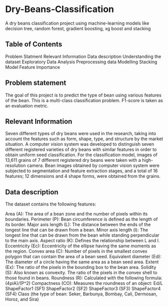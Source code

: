# Dry-Beans-Classification
A dry beans classification project using machine-learning models like decision tree, random forest, gradient boosting, xg boost and stacking
## Table of Contents
Problem Statment
Relevant Information
Data description
Understanding the dataset
Exploratory Data Analysis
Preprocessing data
Modelling
Stacking Model
Feature Importance

## Problem statement
The goal of this project is to predict the type of bean using various features of the bean. This is a multi-class classification problem. F1-score is taken as an evaluation metric.

## Relevant Information
Seven different types of dry beans were used in the research, taking into account the features such as form, shape, type, and structure by the market situation. A computer vision system was developed to distinguish seven different registered varieties of dry beans with similar features in order to obtain uniform seed classification. For the classification model, images of 13,611 grains of 7 different registered dry beans were taken with a high-resolution camera. Bean images obtained by computer vision system were subjected to segmentation and feature extraction stages, and a total of 16 features; 12 dimensions and 4 shape forms, were obtained from the grains.

## Data description
The dataset contains the following features:

Area (A): The area of a bean zone and the number of pixels within its boundaries.
Perimeter (P): Bean circumference is defined as the length of its border.
Major axis length (L): The distance between the ends of the longest line that can be drawn from a bean.
Minor axis length (l): The longest line that can be drawn from the bean while standing perpendicular to the main axis.
Aspect ratio (K): Defines the relationship between L and l.
Eccentricity (Ec): Eccentricity of the ellipse having the same moments as the region.
Convex area (C): Number of pixels in the smallest convex polygon that can contain the area of a bean seed.
Equivalent diameter (Ed): The diameter of a circle having the same area as a bean seed area.
Extent (Ex): The ratio of the pixels in the bounding box to the bean area.
Solidity (S): Also known as convexity. The ratio of the pixels in the convex shell to those found in beans.
Roundness (R): Calculated with the following formula: (4piA)/(P^2)
Compactness (CO): Measures the roundness of an object: Ed/L
ShapeFactor1 (SF1)
ShapeFactor2 (SF2)
ShapeFactor3 (SF3)
ShapeFactor4 (SF4)
Class (the type of bean: Seker, Barbunya, Bombay, Cali, Dermosan, Horoz, and Sira)
